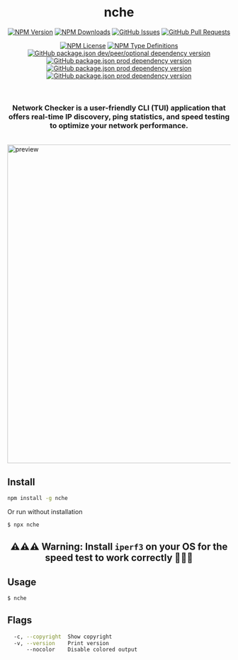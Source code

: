 <div align='center'>
  <h1>nche</h1>

[<img alt="NPM Version" src="https://img.shields.io/npm/v/nche?style=for-the-badge&color=%23907ad6">](https://www.npmjs.com/package/nche)
[<img alt="NPM Downloads" src="https://img.shields.io/npm/d18m/nche?style=for-the-badge&color=%23a8e8d6">](https://www.npmjs.com/package/nche)
[<img alt="GitHub Issues" src="https://img.shields.io/github/issues/teplostanski/nche?style=for-the-badge&color=%23a8d0fa">](https://github.com/teplostanski/nche/issues)
[<img alt="GitHub Pull Requests" src="https://img.shields.io/github/issues-pr/teplostanski/nche?style=for-the-badge&color=%23a8d0fa">](https://github.com/teplostanski/nche/pulls)

[<img alt="NPM License" src="https://img.shields.io/npm/l/nche?style=flat-square&color=d2f898">](https://github.com/teplostanski/nche/blob/main/LICENSE.md)
[<img alt="NPM Type Definitions" src="https://img.shields.io/npm/types/nche?style=flat-square&color=b8d0eb">](https://github.com/teplostanski/nche)
[<img alt="GitHub package.json dev/peer/optional dependency version" src="https://img.shields.io/github/package-json/dependency-version/teplostanski/nche/dev/oclif?style=flat-square&color=%23ffeb91">](https://github.com/teplostanski/nche/blob/main/package.json)
[<img alt="GitHub package.json prod dependency version" src="https://img.shields.io/github/package-json/dependency-version/teplostanski/nche/%40oclif%2Fcore?style=flat-square&color=%23ffeb91">](https://github.com/teplostanski/nche/blob/main/package.json)
[<img alt="GitHub package.json prod dependency version" src="https://img.shields.io/github/package-json/dependency-version/teplostanski/nche/ink?style=flat-square&color=%23ff91c7">](https://github.com/teplostanski/nche/blob/main/package.json)
[<img alt="GitHub package.json prod dependency version" src="https://img.shields.io/github/package-json/dependency-version/teplostanski/nche/react?style=flat-square&color=%23ff91c7">](https://github.com/teplostanski/nche/blob/main/package.json)

  <br>

  <h3> Network Checker is a user-friendly CLI (TUI) application that offers real-time IP discovery, ping statistics, and speed testing to optimize your network performance.</h3>
</div>

<br>

<img src="https://raw.githubusercontent.com/teplostanski/nche/main/preview.gif" alt="preview" width="720"/>

## Install

```bash
npm install -g nche
```

Or run without installation

```bash
$ npx nche
```

<h2 align="center">⚠️⚠️⚠️ Warning: Install <code>iperf3</code> on your OS for the speed test to work correctly 🚨🚨🚨</h2>

## Usage

```bash
$ nche
```

## Flags

```bash
  -c, --copyright  Show copyright
  -v, --version    Print version
      --nocolor    Disable colored output
```
